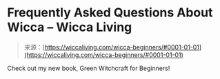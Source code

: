<!--yml
category: 未分类
date: 2024-06-12 18:26:16
-->

# Frequently Asked Questions About Wicca – Wicca Living

> 来源：[https://wiccaliving.com/wicca-beginners/#0001-01-01](https://wiccaliving.com/wicca-beginners/#0001-01-01)

Check out my new book, Green Witchcraft for Beginners!